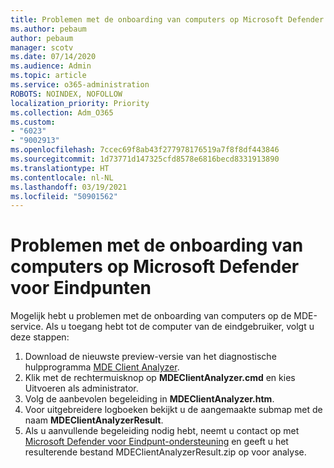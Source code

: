 ```yaml
---
title: Problemen met de onboarding van computers op Microsoft Defender voor Eindpunten
ms.author: pebaum
author: pebaum
manager: scotv
ms.date: 07/14/2020
ms.audience: Admin
ms.topic: article
ms.service: o365-administration
ROBOTS: NOINDEX, NOFOLLOW
localization_priority: Priority
ms.collection: Adm_O365
ms.custom:
- "6023"
- "9002913"
ms.openlocfilehash: 7ccec69f8ab43f277978176519a7f8f8df443846
ms.sourcegitcommit: 1d73771d147325cfd8578e6816becd8331913890
ms.translationtype: HT
ms.contentlocale: nl-NL
ms.lasthandoff: 03/19/2021
ms.locfileid: "50901562"
---
```

# <a name="issues-with-onboarding-machines-to-microsoft-defender-for-endpoints"></a>Problemen met de onboarding van computers op Microsoft Defender voor Eindpunten

Mogelijk hebt u problemen met de onboarding van computers op de MDE-service. Als u toegang hebt tot de computer van de eindgebruiker, volgt u deze stappen:

1. Download de nieuwste preview-versie van het diagnostische hulpprogramma [MDE Client Analyzer](https://aka.ms/betamdeanalyzer).
2. Klik met de rechtermuisknop op **MDEClientAnalyzer.cmd** en kies Uitvoeren als administrator.
3. Volg de aanbevolen begeleiding in **MDEClientAnalyzer.htm**.
4. Voor uitgebreidere logboeken bekijkt u de aangemaakte submap met de naam **MDEClientAnalyzerResult**.
5. Als u aanvullende begeleiding nodig hebt, neemt u contact op met [Microsoft Defender voor Eindpunt-ondersteuning](https://docs.microsoft.com/windows/security/threat-protection/microsoft-defender-atp/contact-support) en geeft u het resulterende bestand MDEClientAnalyzerResult.zip op voor analyse.
